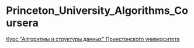 # Princeton_University_Algorithms_Coursera

[Курс "Алгоритмы и структуры данных" Принстонского университета](https://www.coursera.org/learn/algorithms-part1/)

